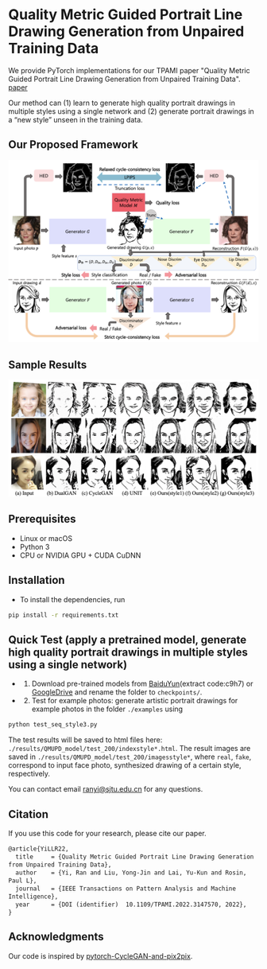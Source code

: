 
# Quality Metric Guided Portrait Line Drawing Generation from Unpaired Training Data

We provide PyTorch implementations for our TPAMI paper "Quality Metric Guided Portrait Line Drawing Generation from Unpaired Training Data". [paper](https://ieeexplore.ieee.org/document/9699090)

Our method can (1) learn to generate high quality portrait drawings in multiple styles using a single network and (2) generate portrait drawings in a “new style” unseen in the training data.


## Our Proposed Framework
 
<img src = 'images/architecture.png'>

## Sample Results

<img src = 'images/sample.png'>

## Prerequisites
- Linux or macOS
- Python 3
- CPU or NVIDIA GPU + CUDA CuDNN

## Installation
- To install the dependencies, run
```bash
pip install -r requirements.txt
```

## Quick Test (apply a pretrained model, generate high quality portrait drawings in multiple styles using a single network)

- 1. Download pre-trained models from [BaiduYun](https://pan.baidu.com/s/1_9Fy8mRpTQp6AvqhHsfQAQ)(extract code:c9h7) or [GoogleDrive](https://drive.google.com/drive/folders/1FzOcdlMYhvK_nyLCe8wnwotMphhIoiYt?usp=sharing) and rename the folder to `checkpoints/`.

- 2. Test for example photos: generate artistic portrait drawings for example photos in the folder `./examples` using
``` bash
python test_seq_style3.py
```
The test results will be saved to html files here: `./results/QMUPD_model/test_200/indexstyle*.html`.
The result images are saved in `./results/QMUPD_model/test_200/imagesstyle*`,
where `real`, `fake`, correspond to input face photo, synthesized drawing of a certain style, respectively.

You can contact email ranyi@sjtu.edu.cn for any questions.


## Citation
If you use this code for your research, please cite our paper.

```
@article{YiLLR22,
  title     = {Quality Metric Guided Portrait Line Drawing Generation from Unpaired Training Data},
  author    = {Yi, Ran and Liu, Yong-Jin and Lai, Yu-Kun and Rosin, Paul L},
  journal   = {IEEE Transactions on Pattern Analysis and Machine Intelligence},
  year      = {DOI (identifier)  10.1109/TPAMI.2022.3147570, 2022},
}
```

## Acknowledgments
Our code is inspired by [pytorch-CycleGAN-and-pix2pix](https://github.com/junyanz/pytorch-CycleGAN-and-pix2pix).
